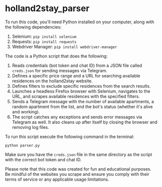 # holland2stay_parser
To run this code, you'll need Python installed on your computer, along with the following dependencies:

1. Selenium: `pip install selenium`
2. Requests: `pip install requests`
3. Webdriver Manager: `pip install webdriver-manager`

The code is a Python script that does the following:

1. Reads credentials (bot token and chat ID) from a JSON file called `creds.json` for sending messages via Telegram.
2. Defines a specific price range and a URL for searching available residences on the holland2stay website.
3. Defines filters to exclude specific residences from the search results.
4. Launches a headless Firefox browser with Selenium, navigates to the URL, and scrapes available residences with the specified filters.
5. Sends a Telegram message with the number of available apartments, a random apartment from the list, and the bot's status (whether it's alive and working).
6. The script catches any exceptions and sends error messages via Telegram as well. It also cleans up after itself by closing the browser and removing log files.

To run this script execute the following command in the terminal:

```
python parser.py
```

Make sure you have the `creds.json` file in the same directory as the script with the correct bot token and chat ID.

Please note that this code was created for fun and educational purposes. Be mindful of the websites you scrape and ensure you comply with their terms of service or any applicable usage limitations.
